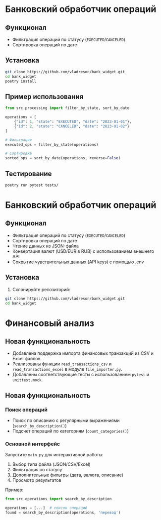 # Банковский обработчик операций

## Функционал
- Фильтрация операций по статусу (`EXECUTED`/`CANCELED`)
- Сортировка операций по дате

## Установка
```bash
git clone https://github.com/vladreson/bank_widget.git
cd bank_widget
poetry install
```

## Пример использования
```python
from src.processing import filter_by_state, sort_by_date

operations = [
    {"id": 1, "state": "EXECUTED", "date": "2023-01-01"},
    {"id": 2, "state": "CANCELED", "date": "2023-01-02"}
]

# Фильтрация
executed_ops = filter_by_state(operations)

# Сортировка
sorted_ops = sort_by_date(operations, reverse=False)
```

## Тестирование
```bash
poetry run pytest tests/
```

# Банковский обработчик операций

## Функционал
- Фильтрация операций по статусу (`EXECUTED`/`CANCELED`)
- Сортировка операций по дате
- Чтение данных из JSON-файла
- Конвертация валют (USD/EUR в RUB) с использованием внешнего API
- Сокрытие чувствительных данных (API keys) с помощью .env

## Установка
1. Склонируйте репозиторий:
```bash
git clone https://github.com/vladreson/bank_widget.git
cd bank_widget
```

# Финансовый анализ

## Новая функциональность

- Добавлена поддержка импорта финансовых транзакций из CSV и Excel файлов.
- Реализованы функции `read_transactions_csv` и `read_transactions_excel` в модуле `file_importer.py`.
- Добавлены соответствующие тесты с использованием `pytest` и `unittest.mock`.


## Новая функциональность

### Поиск операций
- Поиск по описанию с регулярными выражениями (`search_by_description()`)
- Подсчет операций по категориям (`count_categories()`)

### Основной интерфейс
Запустите `main.py` для интерактивной работы:
1. Выбор типа файла (JSON/CSV/Excel)
2. Фильтрация по статусу
3. Дополнительные фильтры (дата, валюта, описание)
4. Просмотр результатов

Пример:
```python
from src.operations import search_by_description

operations = [...]  # список операций
found = search_by_description(operations, 'перевод')


